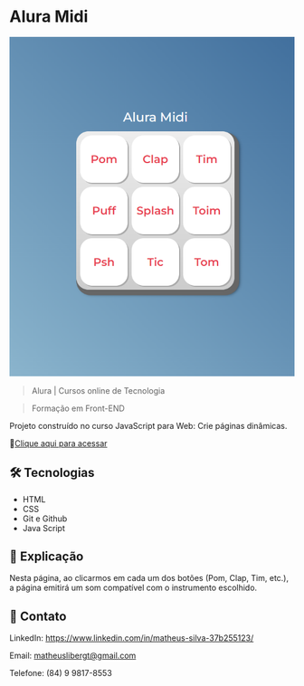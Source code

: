# Alura Midi

![preview](./images/preview.PNG)

>Alura | Cursos online de Tecnologia

>Formação em Front-END

Projeto construído no curso JavaScript para Web: Crie páginas dinâmicas.

🔗[Clique aqui para acessar](https://matheus-liber.github.io/aluramidi/)

## 🛠 Tecnologias

- HTML
- CSS
- Git e Github
- Java Script

## 💬 Explicação

Nesta página, ao clicarmos em cada um dos botões (Pom, Clap, Tim, etc.), a página emitirá um som compatível com o instrumento escolhido.



## 📩 Contato

LinkedIn: https://www.linkedin.com/in/matheus-silva-37b255123/

Email: matheuslibergt@gmail.com

Telefone: (84) 9 9817-8553


